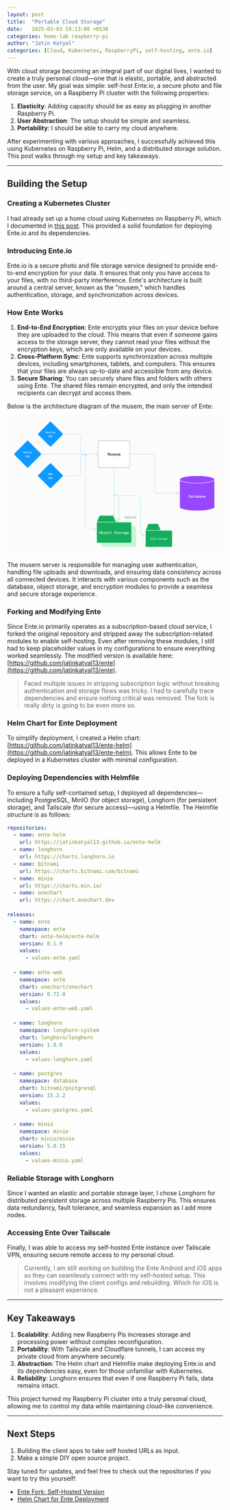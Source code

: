 ```yaml
---
layout: post
title:  "Portable Cloud Storage"
date:   2025-03-03 19:13:00 +0530
categories: home-lab raspberry-pi
author: "Jatin Katyal"
categories: [Cloud, Kubernetes, RaspberryPi, self-hosting, ente.io]
---
```


With cloud storage becoming an integral part of our digital lives, I wanted to create a truly personal cloud—one that is elastic, portable, and abstracted from the user. My goal was simple: self-host Ente.io, a secure photo and file storage service, on a Raspberry Pi cluster with the following properties:

1. **Elasticity**: Adding capacity should be as easy as plugging in another Raspberry Pi.
2. **User Abstraction**: The setup should be simple and seamless.
3. **Portability**: I should be able to carry my cloud anywhere.

After experimenting with various approaches, I successfully achieved this using Kubernetes on Raspberry Pi, Helm, and a distributed storage solution. This post walks through my setup and key takeaways.

---

## Building the Setup

### Creating a Kubernetes Cluster
I had already set up a home cloud using Kubernetes on Raspberry Pi, which I documented in [this post](https://jatinkatyal.me/cloud/kubernetes/raspberrypi/self-hosting/2025/02/28/cloud-at-home.html). This provided a solid foundation for deploying Ente.io and its dependencies.

### Introducing Ente.io
Ente.io is a secure photo and file storage service designed to provide end-to-end encryption for your data. It ensures that only you have access to your files, with no third-party interference. Ente's architecture is built around a central server, known as the "musem," which handles authentication, storage, and synchronization across devices.

### How Ente Works

1. **End-to-End Encryption**: Ente encrypts your files on your device before they are uploaded to the cloud. This means that even if someone gains access to the storage server, they cannot read your files without the encryption keys, which are only available on your devices.
2. **Cross-Platform Sync**: Ente supports synchronization across multiple devices, including smartphones, tablets, and computers. This ensures that your files are always up-to-date and accessible from any device.
3. **Secure Sharing**: You can securely share files and folders with others using Ente. The shared files remain encrypted, and only the intended recipients can decrypt and access them.

Below is the architecture diagram of the musem, the main server of Ente:

![Musem Architecture](https://github.com/ente-io/ente/raw/main/server/scripts/images/museum.png)

The musem server is responsible for managing user authentication, handling file uploads and downloads, and ensuring data consistency across all connected devices. It interacts with various components such as the database, object storage, and encryption modules to provide a seamless and secure storage experience.


### Forking and Modifying Ente
Since Ente.io primarily operates as a subscription-based cloud service, I forked the original repository and stripped away the subscription-related modules to enable self-hosting. Even after removing these modules, I still had to keep placeholder values in my configurations to ensure everything worked seamlessly. The modified version is available here: [https://github.com/jatinkatyal13/ente](https://github.com/jatinkatyal13/ente).

> Faced multiple issues in stripping subscription logic without breaking authentication and storage flows was tricky. I had to carefully trace dependencies and ensure nothing critical was removed. The fork is really dirty is going to be even more so.

### Helm Chart for Ente Deployment
To simplify deployment, I created a Helm chart: [https://github.com/jatinkatyal13/ente-helm](https://github.com/jatinkatyal13/ente-helm). This allows Ente to be deployed in a Kubernetes cluster with minimal configuration.

### Deploying Dependencies with Helmfile
To ensure a fully self-contained setup, I deployed all dependencies—including PostgreSQL, MinIO (for object storage), Longhorn (for persistent storage), and Tailscale (for secure access)—using a Helmfile. The Helmfile structure is as follows:

```yaml
repositories:
  - name: ente-helm
    url: https://jatinkatyal13.github.io/ente-helm
  - name: longhorn
    url: https://charts.longhorn.io
  - name: bitnami
    url: https://charts.bitnami.com/bitnami
  - name: minio
    url: https://charts.min.io/
  - name: onechart
    url: https://chart.onechart.dev

releases:
  - name: ente
    namespace: ente
    chart: ente-helm/ente-helm
    version: 0.1.9
    values:
      - values-ente.yaml

  - name: ente-web
    namespace: ente
    chart: onechart/onechart
    version: 0.73.0
    values:
      - values-ente-web.yaml

  - name: longhorn
    namespace: longhorn-system
    chart: longhorn/longhorn
    version: 1.8.0
    values:
      - values-longhorn.yaml

  - name: postgres
    namespace: database
    chart: bitnami/postgresql
    version: 15.2.2
    values:
      - values-postgres.yaml

  - name: minio
    namespace: minio
    chart: minio/minio
    version: 5.0.15
    values:
      - values-minio.yaml
```

### Reliable Storage with Longhorn
Since I wanted an elastic and portable storage layer, I chose Longhorn for distributed persistent storage across multiple Raspberry Pis. This ensures data redundancy, fault tolerance, and seamless expansion as I add more nodes.

### Accessing Ente Over Tailscale
Finally, I was able to access my self-hosted Ente instance over Tailscale VPN, ensuring secure remote access to my personal cloud.

> Currently, I am still working on building the Ente Android and iOS apps so they can seamlessly connect with my self-hosted setup. This involves modifying the client configs and rebuilding. Which for iOS is not a pleasant experience.


---

## Key Takeaways

1. **Scalability**: Adding new Raspberry Pis increases storage and processing power without complex reconfiguration.
2. **Portability**: With Tailscale and Cloudflare tunnels, I can access my private cloud from anywhere securely.
3. **Abstraction**: The Helm chart and Helmfile make deploying Ente.io and its dependencies easy, even for those unfamiliar with Kubernetes.
4. **Reliability**: Longhorn ensures that even if one Raspberry Pi fails, data remains intact.

This project turned my Raspberry Pi cluster into a truly personal cloud, allowing me to control my data while maintaining cloud-like convenience.

---

## Next Steps

1. Building the client apps to take self hosted URLs as input.
2. Make a simple DIY open source project.

Stay tuned for updates, and feel free to check out the repositories if you want to try this yourself!

- [Ente Fork: Self-Hosted Version](https://github.com/jatinkatyal13/ente)
- [Helm Chart for Ente Deployment](https://github.com/jatinkatyal13/ente-helm)


